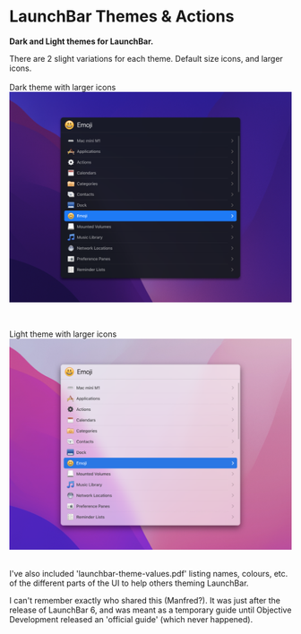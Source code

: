 # LaunchBar Themes & Actions

**Dark and Light themes for LaunchBar.**

There are 2 slight variations for each theme. Default size icons, and larger icons.
<br />
<br />
Dark theme with larger icons
<br />
![LaunchBar Dark Theme](readme-images/launchbar-theme-dark-large.png)

<br />

Light theme with larger icons
<br />
![LaunchBar Light Theme](readme-images/launchbar-theme-light-large.png)


<br />
I've also included 'launchbar-theme-values.pdf' listing names, colours, etc. of the different parts of the UI to help others theming LaunchBar.

I can't remember exactly who shared this (Manfred?). It was just after the release of LaunchBar 6, and was meant as a temporary guide until Objective Development released an 'official guide' (which never happened).
